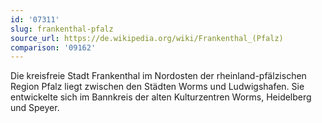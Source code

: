 ```yaml
---
id: '07311'
slug: frankenthal-pfalz
source_url: https://de.wikipedia.org/wiki/Frankenthal_(Pfalz)
comparison: '09162'
---
```


Die kreisfreie Stadt Frankenthal im Nordosten der rheinland-pfälzischen Region Pfalz liegt zwischen den Städten Worms und Ludwigshafen. Sie entwickelte sich im Bannkreis der alten Kulturzentren Worms, Heidelberg und Speyer.
